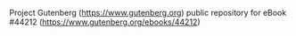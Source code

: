 Project Gutenberg (https://www.gutenberg.org) public repository for eBook #44212 (https://www.gutenberg.org/ebooks/44212)
